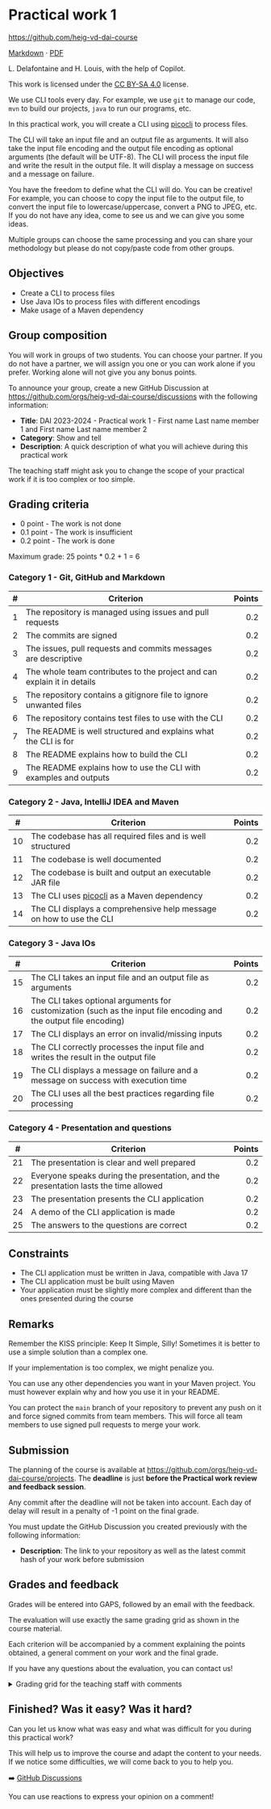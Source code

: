 [markdown]:
  https://github.com/heig-vd-dai-course/heig-vd-dai-course/blob/main/06-practical-work-1/COURSE_MATERIAL.md
[pdf]:
  https://heig-vd-dai-course.github.io/heig-vd-dai-course/06-practical-work-1/06-practical-work-1-course-material.pdf
[license]:
  https://github.com/heig-vd-dai-course/heig-vd-dai-course/blob/main/LICENSE.md
[discussions]: https://github.com/orgs/heig-vd-dai-course/discussions/5

# Practical work 1

<https://github.com/heig-vd-dai-course>

[Markdown][markdown] · [PDF][pdf]

L. Delafontaine and H. Louis, with the help of Copilot.

This work is licensed under the [CC BY-SA 4.0][license] license.

We use CLI tools every day. For example, we use `git` to manage our code, `mvn`
to build our projects, `java` to run our programs, etc.

In this practical work, you will create a CLI using
[picocli](https://picocli.info/) to process files.

The CLI will take an input file and an output file as arguments. It will also
take the input file encoding and the output file encoding as optional arguments
(the default will be UTF-8). The CLI will process the input file and write the
result in the output file. It will display a message on success and a message on
failure.

You have the freedom to define what the CLI will do. You can be creative! For
example, you can choose to copy the input file to the output file, to convert
the input file to lowercase/uppercase, convert a PNG to JPEG, etc. If you do not
have any idea, come to see us and we can give you some ideas.

Multiple groups can choose the same processing and you can share your
methodology but please do not copy/paste code from other groups.

## Objectives

- Create a CLI to process files
- Use Java IOs to process files with different encodings
- Make usage of a Maven dependency

## Group composition

You will work in groups of two students. You can choose your partner. If you do
not have a partner, we will assign you one or you can work alone if you prefer.
Working alone will not give you any bonus points.

To announce your group, create a new GitHub Discussion at
<https://github.com/orgs/heig-vd-dai-course/discussions> with the following
information:

- **Title**: DAI 2023-2024 - Practical work 1 - First name Last name member 1
  and First name Last name member 2
- **Category**: Show and tell
- **Description**: A quick description of what you will achieve during this
  practical work

The teaching staff might ask you to change the scope of your practical work if
it is too complex or too simple.

## Grading criteria

- 0 point - The work is not done
- 0.1 point - The work is insufficient
- 0.2 point - The work is done

Maximum grade: 25 points \* 0.2 + 1 = 6

### Category 1 - Git, GitHub and Markdown

| #   | Criterion                                                               | Points |
| --- | ----------------------------------------------------------------------- | -----: |
| 1   | The repository is managed using issues and pull requests                |    0.2 |
| 2   | The commits are signed                                                  |    0.2 |
| 3   | The issues, pull requests and commits messages are descriptive          |    0.2 |
| 4   | The whole team contributes to the project and can explain it in details |    0.2 |
| 5   | The repository contains a gitignore file to ignore unwanted files       |    0.2 |
| 6   | The repository contains test files to use with the CLI                  |    0.2 |
| 7   | The README is well structured and explains what the CLI is for          |    0.2 |
| 8   | The README explains how to build the CLI                                |    0.2 |
| 9   | The README explains how to use the CLI with examples and outputs        |    0.2 |

### Category 2 - Java, IntelliJ IDEA and Maven

| #   | Criterion                                                           | Points |
| --- | ------------------------------------------------------------------- | -----: |
| 10  | The codebase has all required files and is well structured          |    0.2 |
| 11  | The codebase is well documented                                     |    0.2 |
| 12  | The codebase is built and output an executable JAR file             |    0.2 |
| 13  | The CLI uses [picocli](https://picocli.info/) as a Maven dependency |    0.2 |
| 14  | The CLI displays a comprehensive help message on how to use the CLI |    0.2 |

### Category 3 - Java IOs

| #   | Criterion                                                                                                         | Points |
| --- | ----------------------------------------------------------------------------------------------------------------- | -----: |
| 15  | The CLI takes an input file and an output file as arguments                                                       |    0.2 |
| 16  | The CLI takes optional arguments for customization (such as the input file encoding and the output file encoding) |    0.2 |
| 17  | The CLI displays an error on invalid/missing inputs                                                               |    0.2 |
| 18  | The CLI correctly processes the input file and writes the result in the output file                               |    0.2 |
| 19  | The CLI displays a message on failure and a message on success with execution time                                |    0.2 |
| 20  | The CLI uses all the best practices regarding file processing                                                     |    0.2 |

### Category 4 - Presentation and questions

| #   | Criterion                                                                            | Points |
| --- | ------------------------------------------------------------------------------------ | -----: |
| 21  | The presentation is clear and well prepared                                          |    0.2 |
| 22  | Everyone speaks during the presentation, and the presentation lasts the time allowed |    0.2 |
| 23  | The presentation presents the CLI application                                        |    0.2 |
| 24  | A demo of the CLI application is made                                                |    0.2 |
| 25  | The answers to the questions are correct                                             |    0.2 |

## Constraints

- The CLI application must be written in Java, compatible with Java 17
- The CLI application must be built using Maven
- Your application must be slightly more complex and different than the ones
  presented during the course

## Remarks

Remember the KISS principle: Keep It Simple, Silly! Sometimes it is better to
use a simple solution than a complex one.

If your implementation is too complex, we might penalize you.

You can use any other dependencies you want in your Maven project. You must
however explain why and how you use it in your README.

You can protect the `main` branch of your repository to prevent any push on it
and force signed commits from team members. This will force all team members to
use signed pull requests to merge your work.

## Submission

The planning of the course is available at
<https://github.com/orgs/heig-vd-dai-course/projects>. The **deadline** is just
**before the Practical work review and feedback session**.

Any commit after the deadline will not be taken into account. Each day of delay
will result in a penalty of -1 point on the final grade.

You must update the GitHub Discussion you created previously with the following
information:

- **Description**: The link to your repository as well as the latest commit hash
  of your work before submission

## Grades and feedback

Grades will be entered into GAPS, followed by an email with the feedback.

The evaluation will use exactly the same grading grid as shown in the course
material.

Each criterion will be accompanied by a comment explaining the points obtained,
a general comment on your work and the final grade.

If you have any questions about the evaluation, you can contact us!

<details>
<summary>Grading grid for the teaching staff with comments</summary>

```markdown
# Practical work 1 - Grading grid for First name Last name member 1

and First name Last name member 2

Here are the grades and comments for each criterion for the practical work.

## Grading criteria

- 0 point - The work is not done
- 0.1 point - The work is insufficient
- 0.2 point - The work is done

Maximum grade: 25 points \* 0.2 + 1 = 6

### Category 1 - Git, GitHub and Markdown

| #   | Criterion                                                               | Points | Number of points obtained | Comment |
| --- | ----------------------------------------------------------------------- | -----: | ------------------------: | ------- |
| 1   | The repository is managed using issues and pull requests                |    0.2 |                           |         |
| 2   | The commits are signed                                                  |    0.2 |                           |         |
| 3   | The issues, pull requests and commits messages are descriptive          |    0.2 |                           |         |
| 4   | The whole team contributes to the project and can explain it in details |    0.2 |                           |         |
| 5   | The repository contains a gitignore file to ignore unwanted files       |    0.2 |                           |         |
| 6   | The repository contains test files to use with the CLI                  |    0.2 |                           |         |
| 7   | The README is well structured and explains what the CLI is for          |    0.2 |                           |         |
| 8   | The README explains how to build the CLI                                |    0.2 |                           |         |
| 9   | The README explains how to use the CLI with examples and outputs        |    0.2 |                           |         |

### Category 2 - Java, IntelliJ IDEA and Maven

| #   | Criterion                                                           | Points | Number of points obtained | Comment |
| --- | ------------------------------------------------------------------- | -----: | ------------------------: | ------- |
| 10  | The codebase has all required files and is well structured          |    0.2 |                           |         |
| 11  | The codebase is well documented                                     |    0.2 |                           |         |
| 12  | The codebase is built and output an executable JAR file             |    0.2 |                           |         |
| 13  | The CLI uses [picocli](https://picocli.info/) as a Maven dependency |    0.2 |                           |         |
| 14  | The CLI displays a comprehensive help message on how to use the CLI |    0.2 |                           |         |

### Category 3 - Java IOs

| #   | Criterion                                                                                                         | Points | Number of points obtained | Comment |
| --- | ----------------------------------------------------------------------------------------------------------------- | -----: | ------------------------: | ------- |
| 15  | The CLI takes an input file and an output file as arguments                                                       |    0.2 |                           |         |
| 16  | The CLI takes optional arguments for customization (such as the input file encoding and the output file encoding) |    0.2 |                           |         |
| 17  | The CLI displays an error on invalid/missing inputs                                                               |    0.2 |                           |         |
| 18  | The CLI correctly processes the input file and writes the result in the output file                               |    0.2 |                           |         |
| 19  | The CLI displays a message on failure and a message on success with execution time                                |    0.2 |                           |         |
| 20  | The CLI uses all the best practices regarding file processing                                                     |    0.2 |                           |         |

### Category 4 - Presentation and questions

| #   | Criterion                                                                            | Points | Number of points obtained | Comment |
| --- | ------------------------------------------------------------------------------------ | -----: | ------------------------: | ------- |
| 21  | The presentation is clear and well prepared                                          |    0.2 |                           |         |
| 22  | Everyone speaks during the presentation, and the presentation lasts the time allowed |    0.2 |                           |         |
| 23  | The presentation presents the CLI application                                        |    0.2 |                           |         |
| 24  | A demo of the CLI application is made                                                |    0.2 |                           |         |
| 25  | The answers to the questions are correct                                             |    0.2 |                           |         |

## General feedback

- ...

## Final grade

Your final grade is:

Feel free to contact us if you have any questions about the evaluation!
```

</details>

## Finished? Was it easy? Was it hard?

Can you let us know what was easy and what was difficult for you during this
practical work?

This will help us to improve the course and adapt the content to your needs. If
we notice some difficulties, we will come back to you to help you.

➡️ [GitHub Discussions][discussions]

You can use reactions to express your opinion on a comment!
